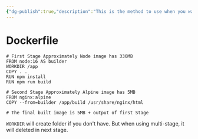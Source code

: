 ```yaml
---
{"dg-publish":true,"description":"This is the method to use when you want to use multiple images when using Docker and reduce the final image to a compact size.  For example, if you install a 500MB package in the first stage and the output is 10MB, and you don't need to use that 500MB in the final stage when you're only using the output, this is the technique to use.","permalink":"/projects/library/entrance/110-00-c/","dgPassFrontmatter":true,"noteIcon":"0","created":"2024-04-30T10:36:31.574+09:00","updated":"2024-04-30T10:43:37.169+09:00"}
---
```



# Dockerfile
```
# First Stage Approximately Node image has 330MB
FROM node:16 AS builder
WORKDIR /app
COPY . .
RUN npm install
RUN npm run build

# Second Stage Approximately Alpine image has 5MB
FROM nginx:alpine
COPY --from=builder /app/build /usr/share/nginx/html

# The final built image is 5MB + output of first Stage

```

`WORKDIR`  will create folder if you don't have. But when using multi-stage, it will deleted in next stage.